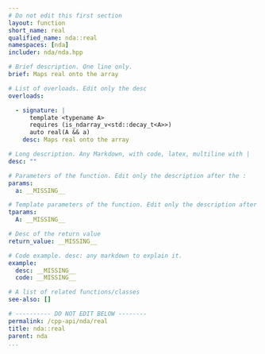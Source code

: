 ```yaml
---
# Do not edit this first section
layout: function
short_name: real
qualified_name: nda::real
namespaces: [nda]
includer: nda/nda.hpp

# Brief description. One line only.
brief: Maps real onto the array

# List of overloads. Edit only the desc
overloads:

  - signature: |
      template <typename A>
      requires (is_ndarray_v<std::decay_t<A>>)
      auto real(A && a)
    desc: Maps real onto the array

# Long description. Any Markdown, with code, latex, multiline with |
desc: ""

# Parameters of the function. Edit only the description after the :
params:
  a: __MISSING__

# Template parameters of the function. Edit only the description after the :
tparams:
  A: __MISSING__

# Desc of the return value
return_value: __MISSING__

# Code example. desc: any markdown to explain it.
example:
  desc: __MISSING__
  code: __MISSING__

# A list of related functions/classes
see-also: []

# ---------- DO NOT EDIT BELOW --------
permalink: /cpp-api/nda/real
title: nda::real
parent: nda
...
```


